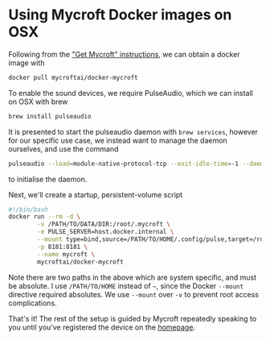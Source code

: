 # Using Mycroft Docker images on OSX

Following from the ["Get Mycroft" instructions](https://mycroft.ai/get-started/), we can obtain a docker image with
```bash
docker pull mycroftai/docker-mycroft
```

To enable the sound devices, we require PulseAudio, which we can install on OSX with brew
```bash
brew install pulseaudio
```

It is presented to start the pulseaudio daemon with `brew services`, however for our specific use case, we instead want to manage the daemon ourselves, and use the command
```bash
pulseaudio --load=module-native-protocol-tcp --exit-idle-time=-1 --daemon
```
to initialise the daemon.


Next, we'll create a startup, persistent-volume script
```bash
#!/bin/bash
docker run --rm -d \
        -v /PATH/TO/DATA/DIR:/root/.mycroft \
        -e PULSE_SERVER=host.docker.internal \
        --mount type=bind,source=/PATH/TO/HOME/.config/pulse,target=/root/.config/pulse \
        -p 8181:8181 \
        --name mycroft \
        mycroftai/docker-mycroft
```
Note there are two paths in the above which are system specific, and must be absolute. I use `/PATH/TO/HOME` instead of `~`, since the Docker `--mount` directive required absolutes. We use `--mount` over `-v` to prevent root access complications.

That's it! The rest of the setup is guided by Mycroft repeatedly speaking to you until you've registered the device on the [homepage](https://mycroft.ai/).

